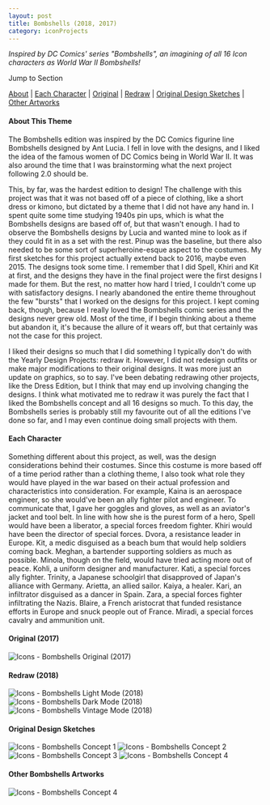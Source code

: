 ```yaml
---
layout: post
title: Bombshells (2018, 2017)
category: iconProjects
---
```

_Inspired by DC Comics' series "Bombshells", an imagining of all 16 Icon characters as World War II Bombshells!_ 

Jump to Section

[About](#about-this-theme)	|	[Each Character](#each-character)	|	[Original](#original-2017)	|	[Redraw](#redraw-2018)	|	[Original Design Sketches](#original-design-sketches)	|	[Other Artworks](#other-bombshells-artworks)

#### **About This Theme**
The Bombshells edition was inspired by the DC Comics figurine line Bombshells designed by Ant Lucia. I fell in love with the designs, and I liked the idea of the famous women of DC Comics being in World War II. It was also around the time that I was brainstorming what the next project following 2.0 should be. 

This, by far, was the hardest edition to design! The challenge with this project was that it was not based off of a piece of clothing, like a short dress or kimono, but dictated by a theme that I did not have any hand in. I spent quite some time studying 1940s pin ups, which is what the Bombshells designs are based off of, but that wasn't enough. I had to observe the Bombshells designs by Lucia and wanted mine to look as if they could fit in as a set with the rest. Pinup  was the baseline, but there also needed to be some sort of superheroine-esque aspect to the costumes. My first sketches for this project actually extend back to 2016, maybe even 2015. The designs took some time. I remember that I did Spell, Khiri and Kit at first, and the designs they have in the final project were the first designs I made for them. But the rest, no matter how hard I tried, I couldn't come up with satisfactory designs. I nearly abandoned the entire theme throughout the few "bursts" that I worked on the designs for this project. I kept coming back, though, because I really loved the Bombshells comic series and the designs never grew old. Most of the time, if I begin thinking about a theme but abandon it, it's because the allure of it wears off, but that certainly was not the case for this project.

I liked their designs so much that I did something I typically don't do with the Yearly Design Projects: redraw it. However, I did not redesign outfits or make major modifications to their original designs. It was more just an update on graphics, so to say. I've been debating redrawing other projects, like the Dress Edition, but I think that may end up involving changing the designs. I think what motivated me to redraw it was purely the fact that I liked the Bombshells concept and all 16 designs so much. To this day, the Bombshells series is probably still my favourite out of all the editions I've done so far, and I may even continue doing small projects with them.

#### **Each Character**
Something different about this project, as well, was the design considerations behind their costumes. Since this costume is more based off of a time period rather than a clothing theme, I also took what role they would have played in the war based on their actual profession and characteristics into consideration. For example, Kaina is an aerospace engineer, so she would've been an ally fighter pilot and engineer. To communicate that, I gave her goggles and gloves, as well as an aviator's jacket and tool belt. In line with how she is the purest form of a hero, Spell would have been a liberator, a special forces freedom fighter. Khiri would have been the director of special forces. Dvora, a resistance leader in Europe. Kit, a medic disguised as a beach bum that would help soldiers coming back. Meghan, a bartender supporting soldiers as much as possible. Minola, though on the field, would have tried acting more out of peace. Kohli, a uniform designer and manufacturer. Kati, a special forces ally fighter. Trinity, a Japanese schoolgirl that disapproved of Japan's alliance with Germany. Arietta, an allied sailor. Kaiya, a healer. Kari, an infiltrator disguised as a dancer in Spain. Zara, a special forces fighter infiltrating the Nazis. Blaire, a French aristocrat that funded resistance efforts in Europe and snuck people out of France. Miradi, a special forces cavalry and ammunition unit. 

#### **Original (2017)**

![Icons - Bombshells Original (2017)](/assets/artwork/IconProjects/Bombshells_Original.png) 

#### **Redraw (2018)**

![Icons - Bombshells Light Mode (2018)](/assets/artwork/IconProjects/Bombshells_LightMode.jpg) 
![Icons - Bombshells Dark Mode (2018)](/assets/artwork/IconProjects/Bombshells_DarkMode.jpg)
![Icons - Bombshells Vintage Mode (2018)](/assets/artwork/IconProjects/Bombshells_VintageMode.jpg)

#### **Original Design Sketches**

![Icons - Bombshells Concept 1](/assets/artwork/IconProjects/Bombshells_Concept1.png)
![Icons - Bombshells Concept 2](/assets/artwork/IconProjects/Bombshells_Concept2.png)
![Icons - Bombshells Concept 3](/assets/artwork/IconProjects/Bombshells_Concept3.png)
![Icons - Bombshells Concept 4](/assets/artwork/IconProjects/Bombshells_Concept4.png)

#### **Other Bombshells Artworks**

![Icons - Bombshells Concept 4](/assets/artwork/IconProjects/Bombshells_Pinups.jpg)
